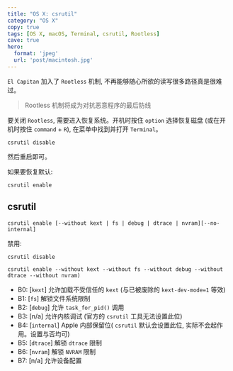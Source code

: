 ```yaml
---
title: "OS X: csrutil"
category: "OS X"
copy: true
tags: [OS X, macOS, Terminal, csrutil, Rootless]
cave: true
hero:
  format: 'jpeg'
  url: 'post/macintosh.jpg'
---
```

`El Capitan` 加入了 `Rootless` 机制, 不再能够随心所欲的读写很多路径真是很难过。

> Rootless 机制将成为对抗恶意程序的最后防线

要关闭 `Rootless`, 需要进入恢复系统。开机时按住 `option` 选择恢复磁盘 (或在开机时按住 `command` + `R`), 在菜单中找到并打开 `Terminal`。

```console
csrutil disable
```

然后重启即可。

如果要恢复默认:

```console
csrutil enable
```

## csrutil

```console
csrutil enable [--without kext | fs | debug | dtrace | nvram][--no-internal]
```

禁用:

```console
csrutil disable
```

```console
csrutil enable --without kext --without fs --without debug --without dtrace --without nvram)
```

* B0: [`kext`] 允许加载不受信任的 `kext` (与已被废除的 `kext-dev-mode=1` 等效)
* B1: [`fs`] 解锁文件系统限制
* B2: [`debug`] 允许 `task_for_pid()` 调用
* B3: [n/a] 允许内核调试 (官方的 `csrutil` 工具无法设置此位)
* B4: [`internal`] Apple 内部保留位( `csrutil` 默认会设置此位, 实际不会起作用。设置与否均可)
* B5: [`dtrace`] 解锁 `dtrace` 限制
* B6: [`nvram`] 解锁 `NVRAM` 限制
* B7: [n/a] 允许设备配置
